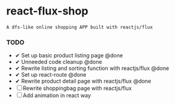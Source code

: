 # react-flux-shop
```
A dfs-like online shopping APP built with reactjs/flux
```
### TODO
 - ✔ Set up basic product listing page @done 
 - ✔ Unneeded code cleanup @done 
 - ✔ Rewrite listing and sorting function with reactjs/flux @done 
 - ✔ Set up react-route @done 
 - ✔ Rewrite product detail page with reactjs/flux @done 
 - ☐ Rewrite shoppingbag page with reactjs/flux
 - ☐ Add animation in react way